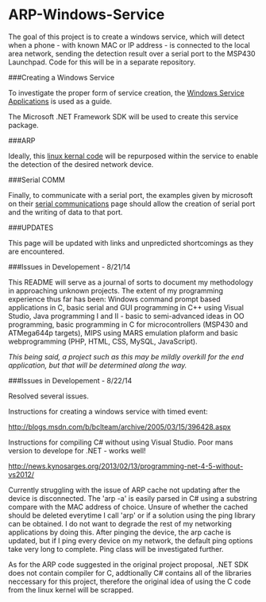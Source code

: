 ARP-Windows-Service
===================

The goal of this project is to create a windows service, which will detect when a phone - with known MAC or IP address - is connected to the local area network, sending the detection result over a serial port to the MSP430 Launchpad. Code for this will be in a separate repository.

###Creating a Windows Service

To investigate the proper form of service creation, the [Windows Service Applications](http://msdn.microsoft.com/en-us/library/y817hyb6(v=vs.110).aspx) is used as a guide.

The Microsoft .NET Framework SDK will be used to create this service package.

###ARP

Ideally, this [linux kernal code](https://www.kernel.org/pub/linux/kernel/people/marcelo/linux-2.4/net/ipv4/arp.c) will be repurposed within the service to enable the detection of the desired network device. 

###Serial COMM

Finally, to communicate with a serial port, the examples given by microsoft on their [serial communications](http://msdn.microsoft.com/en-us/library/ff802693.aspx) page should allow the creation of serial port and the writing of data to that port.

###UPDATES

This page will be updated with links and unpredicted shortcomings as they are encountered.


###Issues in Developement - 8/21/14

This README will serve as a journal of sorts to document my methodology in approaching unknown projects. The extent of my programming experience thus far has been: Windows command prompt based applications in C, basic serial and GUI programming in C++ using Visual Studio, Java programming I and II - basic to semi-advanced ideas in OO programming, basic programming in C for microcontrollers (MSP430 and ATMega644p targets), MIPS using MARS emulation plaform and basic webprogramming (PHP, HTML, CSS, MySQL, JavaScript).

*This being said, a project such as this may be mildly overkill for the end application, but that will be determined along the way.*

###Issues in Developement - 8/22/14

Resolved several issues. 

Instructions for creating a windows service with timed event:

http://blogs.msdn.com/b/bclteam/archive/2005/03/15/396428.aspx

Instructions for compiling C# without using Visual Studio. Poor mans version to develope for .NET - works well!

http://news.kynosarges.org/2013/02/13/programming-net-4-5-without-vs2012/

Currently struggling with the issue of ARP cache not updating after the device is disconnected. The 'arp -a' is easily parsed in C# using a substring compare with the MAC address of choice. Unsure of whether the cached should be deleted everytime I call 'arp' or if a solution using the ping library can be obtained. I do not want to degrade the rest of my networking applications by doing this. After pinging the device, the arp cache is updated, but if I ping every device on my network, the default ping options take very long to complete. Ping class will be investigated further.

As for the ARP code suggested in the original project proposal, .NET SDK does not contain compiler for C, addtionally C# contains all of the libraries neccessary for this project, therefore the original idea of using the C code from the linux kernel will be scrapped.





